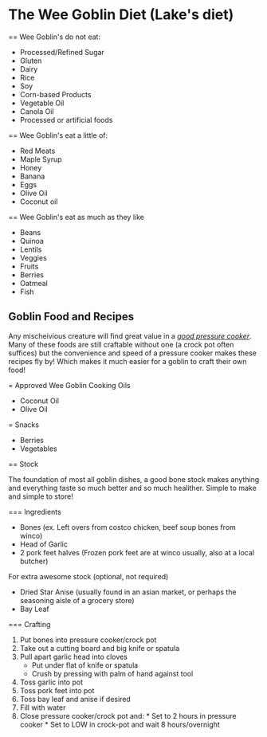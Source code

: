 The Wee Goblin Diet (Lake's diet)
================================

== Wee Goblin's do not eat:

  * Processed/Refined Sugar
  * Gluten
  * Dairy
  * Rice
  * Soy
  * Corn-based Products
  * Vegetable Oil
  * Canola Oil
  * Processed or artificial foods


== Wee Goblin's eat a little of:

  * Red Meats
  * Maple Syrup
  * Honey
  * Banana
  * Eggs
  * Olive Oil
  * Coconut oil

== Wee Goblin's eat as much as they like

  * Beans
  * Quinoa
  * Lentils
  * Veggies
  * Fruits
  * Berries
  * Oatmeal
  * Fish

Goblin Food and Recipes
-----------------------

Any mischeivious creature will find great value in a [*good pressure cooker*](https://www.amazon.com/Instant-Pot-IP-DUO60-Multi-Functional-Pressure/dp/B00FLYWNYQ). 
Many of these foods are still craftable without one (a crock pot often suffices) but
the convenience and speed of a pressure cooker makes these recipes fly by! Which
makes it much easier for a goblin to craft their own food!

= Approved Wee Goblin Cooking Oils
 
 * Coconut Oil
 * Olive Oil

= Snacks

* Berries
* Vegetables

== Stock

The foundation of most all goblin dishes, a good bone stock makes anything and everything taste so much better 
and so much healither. Simple to make and simple to store!

=== Ingredients

 * Bones (ex. Left overs from costco chicken, beef soup bones from winco)
 * Head of Garlic
 * 2 pork feet halves (Frozen pork feet are at winco usually, also at a local butcher)
 
 For extra awesome stock (optional, not required)

 * Dried Star Anise (usually found in an asian market, or perhaps the seasoning aisle of a grocery store)
 * Bay Leaf

=== Crafting

  1. Put bones into pressure cooker/crock pot
  2. Take out a cutting board and big knife or spatula
  3. Pull apart garlic head into cloves
      * Put under flat of knife or spatula
      * Crush by pressing with palm of hand against tool
  4. Toss garlic into pot
  5. Toss pork feet into pot
  6. Toss bay leaf and anise if desired
  7. Fill with water
  8. Close pressure cooker/crock pot and:
    * Set to 2 hours in pressure cooker 
    * Set to LOW in crock-pot and wait 8 hours/overnight

